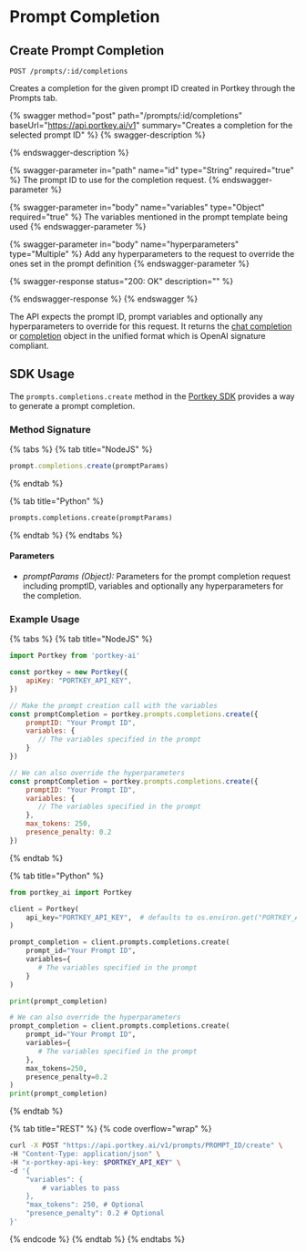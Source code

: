 # Prompt Completion

## Create Prompt Completion

`POST /prompts/:id/completions`

Creates a completion for the given prompt ID created in Portkey through the Prompts tab.

{% swagger method="post" path="/prompts/:id/completions" baseUrl="https://api.portkey.ai/v1" summary="Creates a completion for the selected prompt ID" %}
{% swagger-description %}

{% endswagger-description %}

{% swagger-parameter in="path" name="id" type="String" required="true" %}
The prompt ID to use for the completion request.
{% endswagger-parameter %}

{% swagger-parameter in="body" name="variables" type="Object" required="true" %}
The variables mentioned in the prompt template being used
{% endswagger-parameter %}

{% swagger-parameter in="body" name="hyperparameters" type="Multiple" %}
Add any hyperparameters to the request to override the ones set in the prompt definition
{% endswagger-parameter %}

{% swagger-response status="200: OK" description="" %}

{% endswagger-response %}
{% endswagger %}

The API expects the prompt ID, prompt variables and optionally any hyperparameters to override for this request. It returns the [chat completion](../chat-completions.md) or [completion](../completions.md) object in the unified format which is OpenAI signature compliant.

## SDK Usage

The `prompts.completions.create` method in the [Portkey SDK](../portkey-sdk-client.md) provides a way to generate a prompt completion.

### Method Signature

{% tabs %}
{% tab title="NodeJS" %}
```javascript
prompt.completions.create(promptParams)
```
{% endtab %}

{% tab title="Python" %}
```python
prompts.completions.create(promptParams)
```
{% endtab %}
{% endtabs %}

#### Parameters

* _promptParams (Object):_ Parameters for the prompt completion request including promptID, variables and optionally any hyperparameters for the completion.

### Example Usage

{% tabs %}
{% tab title="NodeJS" %}
```javascript
import Portkey from 'portkey-ai'

const portkey = new Portkey({
    apiKey: "PORTKEY_API_KEY",
})

// Make the prompt creation call with the variables
const promptCompletion = portkey.prompts.completions.create({
    promptID: "Your Prompt ID",
    variables: {
       // The variables specified in the prompt
    }
})

// We can also override the hyperparameters
const promptCompletion = portkey.prompts.completions.create({
    promptID: "Your Prompt ID",
    variables: {
       // The variables specified in the prompt
    },
    max_tokens: 250,
    presence_penalty: 0.2
})
```
{% endtab %}

{% tab title="Python" %}
```python
from portkey_ai import Portkey

client = Portkey(
    api_key="PORTKEY_API_KEY",  # defaults to os.environ.get("PORTKEY_API_KEY")
)

prompt_completion = client.prompts.completions.create(
    prompt_id="Your Prompt ID",
    variables={
       # The variables specified in the prompt
    }
)

print(prompt_completion)
```

```python
# We can also override the hyperparameters
prompt_completion = client.prompts.completions.create(
    prompt_id="Your Prompt ID",
    variables={
       # The variables specified in the prompt
    },
    max_tokens=250,
    presence_penalty=0.2
)
print(prompt_completion)
```
{% endtab %}

{% tab title="REST" %}
{% code overflow="wrap" %}
```bash
curl -X POST "https://api.portkey.ai/v1/prompts/PROMPT_ID/create" \
-H "Content-Type: application/json" \
-H "x-portkey-api-key: $PORTKEY_API_KEY" \
-d '{
    "variables": {
        # variables to pass
    },
    "max_tokens": 250, # Optional
    "presence_penalty": 0.2 # Optional
}'
```
{% endcode %}
{% endtab %}
{% endtabs %}
